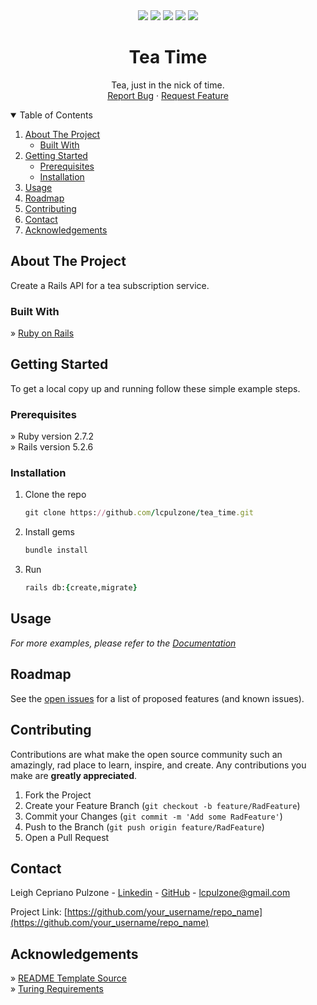 <div align="center">
  <a href=https://github.com/lcpulzone/tea_time/graphs/contributors><img src="https://img.shields.io/github/contributors/lcpulzone/tea_time.svg?style=for-the-badge" /></a>
  <a href=https://github.com/lcpulzone/tea_time/network/members><img src="https://img.shields.io/github/forks/lcpulzone/tea_time.svg?style=for-the-badge" /></a>
  <a href=https://github.com/lcpulzone/tea_time/stargazers><img src="https://img.shields.io/github/stars/lcpulzone/tea_time.svg?style=for-the-badge" /></a>
  <a href=https://github.com/lcpulzone/tea_time/issues><img src="https://img.shields.io/github/issues/lcpulzone/tea_time.svg?style=for-the-badge" /></a>
<a href=https://www.linkedin.com/in/lcpulzone/><img src="https://img.shields.io/badge/-LinkedIn-black.svg?style=for-the-badge&logo=linkedin&colorB=555" /></a>
</div>


<!-- PROJECT LOGO -->
<!-- <br />
<p align="center">
  <a href="https://github.com/lcpulzone/tea_time">
    <img src="images/logo.png" alt="Logo" width="80" height="80">
  </a> -->

  <h1 align="center">Tea Time</h3>

  <p align="center">
    Tea, just in the nick of time.
    <br />
    <a href="https://github.com/lcpulzone/tea_time/issues">Report Bug</a>
    ·
    <a href="https://github.com/lcpulzone/tea_time/issues">Request Feature</a>
    <br />
  </p>
</p>



<!-- TABLE OF CONTENTS -->
<details open="open">
  <summary>Table of Contents</summary>
  <ol>
    <li>
      <a href="#about-the-project">About The Project</a>
      <ul>
        <li><a href="#built-with">Built With</a></li>
      </ul>
    </li>
    <li>
      <a href="#getting-started">Getting Started</a>
      <ul>
        <li><a href="#prerequisites">Prerequisites</a></li>
        <li><a href="#installation">Installation</a></li>
      </ul>
    </li>
    <li><a href="#usage">Usage</a></li>
    <li><a href="#roadmap">Roadmap</a></li>
    <li><a href="#contributing">Contributing</a></li>
    <li><a href="#contact">Contact</a></li>
    <li><a href="#acknowledgements">Acknowledgements</a></li>
  </ol>
</details>



## About The Project

<!-- [![Product Name Screen Shot][product-screenshot]](https://example.com) -->
Create a Rails API for a tea subscription service.


### Built With

» [Ruby on Rails](https://rubyonrails.org/)


## Getting Started

To get a local copy up and running follow these simple example steps.

### Prerequisites

» Ruby version 2.7.2<br />
» Rails version 5.2.6

### Installation

1. Clone the repo
   ```rb
   git clone https://github.com/lcpulzone/tea_time.git
   ```
2. Install gems
   ```rb
   bundle install
   ```
3. Run
   ```rb
   rails db:{create,migrate}
   ```


## Usage

_For more examples, please refer to the [Documentation](https://github.com/lcpulzone/tea_time)_


## Roadmap

See the [open issues](https://github.com/lcpulzone/tea_time/issues) for a list of proposed features (and known issues).


## Contributing

Contributions are what make the open source community such an amazingly, rad place to learn, inspire, and create. Any contributions you make are **greatly appreciated**.

1. Fork the Project
2. Create your Feature Branch (`git checkout -b feature/RadFeature`)
3. Commit your Changes (`git commit -m 'Add some RadFeature'`)
4. Push to the Branch (`git push origin feature/RadFeature`)
5. Open a Pull Request


## Contact

Leigh Cepriano Pulzone - [Linkedin](https://www.linkedin.com/in/lcpulzone/) - [GitHub](https://github.com/lcpulzone) - lcpulzone@gmail.com

Project Link: [https://github.com/your_username/repo_name](https://github.com/your_username/repo_name)



## Acknowledgements

» [README Template Source](https://github.com/othneildrew/Best-README-Template)<br />
» [Turing Requirements](https://mod4.turing.edu/projects/take_home/take_home_be)


<!-- MARKDOWN LINKS & IMAGES -->
<!-- https://www.markdownguide.org/basic-syntax/#reference-style-links -->
[contributors-shield]: https://img.shields.io/github/contributors/lcpulzone/tea_time.svg?style=for-the-badge
[contributors-url]: https://github.com/lcpulzone/tea_time/graphs/contributors
[forks-shield]: https://img.shields.io/github/forks/lcpulzone/tea_time.svg?style=for-the-badge
[forks-url]: https://github.com/lcpulzone/tea_time/network/members
[stars-shield]: https://img.shields.io/github/stars/lcpulzone/tea_time.svg?style=for-the-badge
[stars-url]: https://github.com/lcpulzone/tea_time/stargazers
[issues-shield]: https://img.shields.io/github/issues/lcpulzone/tea_time.svg?style=for-the-badge
[issues-url]: https://github.com/lcpulzone/tea_time/issues
[linkedin-shield]: https://img.shields.io/badge/-LinkedIn-black.svg?style=for-the-badge&logo=linkedin&colorB=555
[linkedin-url]: https://www.linkedin.com/in/lcpulzone/
[product-screenshot]: images/screenshot.png
